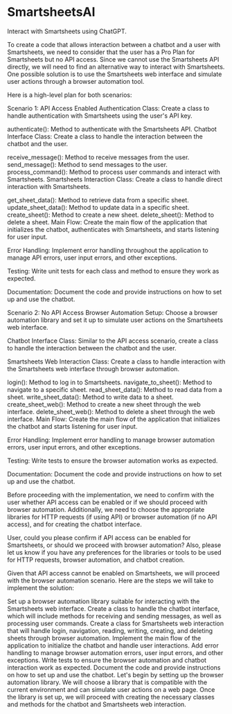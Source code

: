 # SmartsheetsAI
Interact with Smartsheets using ChatGPT.

To create a code that allows interaction between a chatbot and a user with Smartsheets, we need to consider that the user has a Pro Plan for Smartsheets but no API access. Since we cannot use the Smartsheets API directly, we will need to find an alternative way to interact with Smartsheets. One possible solution is to use the Smartsheets web interface and simulate user actions through a browser automation tool.

Here is a high-level plan for both scenarios:

Scenario 1: API Access Enabled
Authentication Class: Create a class to handle authentication with Smartsheets using the user's API key.

authenticate(): Method to authenticate with the Smartsheets API.
Chatbot Interface Class: Create a class to handle the interaction between the chatbot and the user.

receive_message(): Method to receive messages from the user.
send_message(): Method to send messages to the user.
process_command(): Method to process user commands and interact with Smartsheets.
Smartsheets Interaction Class: Create a class to handle direct interaction with Smartsheets.

get_sheet_data(): Method to retrieve data from a specific sheet.
update_sheet_data(): Method to update data in a specific sheet.
create_sheet(): Method to create a new sheet.
delete_sheet(): Method to delete a sheet.
Main Flow: Create the main flow of the application that initializes the chatbot, authenticates with Smartsheets, and starts listening for user input.

Error Handling: Implement error handling throughout the application to manage API errors, user input errors, and other exceptions.

Testing: Write unit tests for each class and method to ensure they work as expected.

Documentation: Document the code and provide instructions on how to set up and use the chatbot.

Scenario 2: No API Access
Browser Automation Setup: Choose a browser automation library and set it up to simulate user actions on the Smartsheets web interface.

Chatbot Interface Class: Similar to the API access scenario, create a class to handle the interaction between the chatbot and the user.

Smartsheets Web Interaction Class: Create a class to handle interaction with the Smartsheets web interface through browser automation.

login(): Method to log in to Smartsheets.
navigate_to_sheet(): Method to navigate to a specific sheet.
read_sheet_data(): Method to read data from a sheet.
write_sheet_data(): Method to write data to a sheet.
create_sheet_web(): Method to create a new sheet through the web interface.
delete_sheet_web(): Method to delete a sheet through the web interface.
Main Flow: Create the main flow of the application that initializes the chatbot and starts listening for user input.

Error Handling: Implement error handling to manage browser automation errors, user input errors, and other exceptions.

Testing: Write tests to ensure the browser automation works as expected.

Documentation: Document the code and provide instructions on how to set up and use the chatbot.

Before proceeding with the implementation, we need to confirm with the user whether API access can be enabled or if we should proceed with browser automation. Additionally, we need to choose the appropriate libraries for HTTP requests (if using API) or browser automation (if no API access), and for creating the chatbot interface.

User, could you please confirm if API access can be enabled for Smartsheets, or should we proceed with browser automation? Also, please let us know if you have any preferences for the libraries or tools to be used for HTTP requests, browser automation, and chatbot creation.

Given that API access cannot be enabled on Smartsheets, we will proceed with the browser automation scenario. Here are the steps we will take to implement the solution:

Set up a browser automation library suitable for interacting with the Smartsheets web interface.
Create a class to handle the chatbot interface, which will include methods for receiving and sending messages, as well as processing user commands.
Create a class for Smartsheets web interaction that will handle login, navigation, reading, writing, creating, and deleting sheets through browser automation.
Implement the main flow of the application to initialize the chatbot and handle user interactions.
Add error handling to manage browser automation errors, user input errors, and other exceptions.
Write tests to ensure the browser automation and chatbot interaction work as expected.
Document the code and provide instructions on how to set up and use the chatbot.
Let's begin by setting up the browser automation library. We will choose a library that is compatible with the current environment and can simulate user actions on a web page. Once the library is set up, we will proceed with creating the necessary classes and methods for the chatbot and Smartsheets web interaction.
